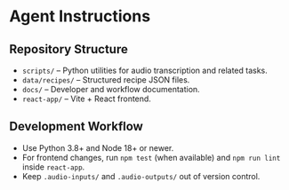 # Agent Instructions

## Repository Structure
- `scripts/` – Python utilities for audio transcription and related tasks.
- `data/recipes/` – Structured recipe JSON files.
- `docs/` – Developer and workflow documentation.
- `react-app/` – Vite + React frontend.

## Development Workflow
- Use Python 3.8+ and Node 18+ or newer.
- For frontend changes, run `npm test` (when available) and `npm run lint` inside `react-app`.
- Keep `.audio-inputs/` and `.audio-outputs/` out of version control.

